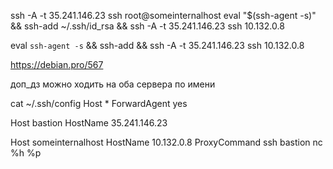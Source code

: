 ssh -A -t 35.241.146.23 ssh root@someinternalhost
eval "$(ssh-agent -s)" && ssh-add ~/.ssh/id_rsa && ssh -A -t 35.241.146.23 ssh 10.132.0.8

eval `ssh-agent -s` && ssh-add && ssh -A -t 35.241.146.23 ssh 10.132.0.8

https://debian.pro/567

доп_дз
можно ходить на оба сервера по имени

cat ~/.ssh/config 
Host *
ForwardAgent yes

Host bastion
HostName 35.241.146.23

Host someinternalhost
HostName 10.132.0.8
ProxyCommand ssh bastion nc %h %p

